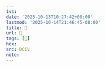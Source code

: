 ```yaml
---
ivs:
date: '2025-10-13T10:27:42+08:00'
lastmod: '2025-10-14T21:46:45-08:00'
title: 􄛀
url: 􄛀
tags: [𤐧]
hex: 
src: DCCV
note:
---
```

